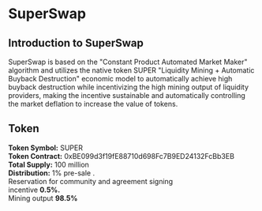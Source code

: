 # SuperSwap

## Introduction to SuperSwap

SuperSwap is based on the "Constant Product Automated Market Maker" algorithm and utilizes the native token SUPER "Liquidity Mining + Automatic Buyback Destruction" economic model to automatically achieve high buyback destruction while incentivizing the high mining output of liquidity providers, making the incentive sustainable and automatically controlling the market deflation to increase the value of tokens.

## Token

**Token Symbol:** SUPER  
**Token Contract:** 0xBE099d3f19fE88710d698Fc7B9ED24132FcBb3EB  
**Total Supply:** 100 million  
**Distribution:**   1% pre-sale .  
Reservation for community and agreement signing  
incentive **0.5%.**   
Mining output **98.5%**